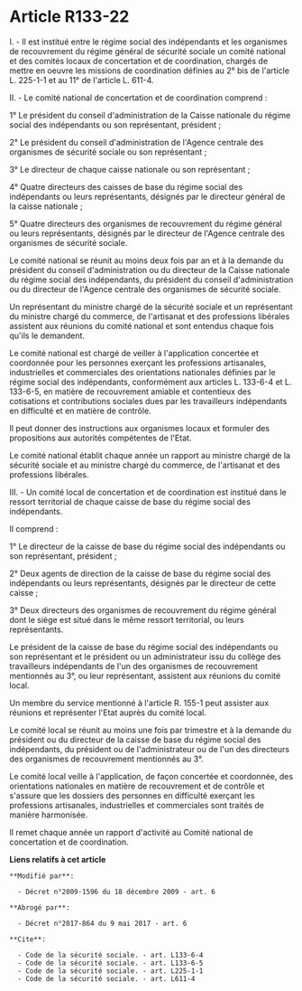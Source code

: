 # Article R133-22

I. - Il est institué entre le régime social des indépendants et les organismes de recouvrement du régime général de sécurité
sociale un comité national et des comités locaux de concertation et de coordination, chargés de mettre en oeuvre les missions
de coordination définies au 2° bis de l'article L. 225-1-1 et au 11° de l'article L. 611-4.

II. - Le comité national de concertation et de coordination comprend :

1° Le président du conseil d'administration de la Caisse nationale du régime social des indépendants ou son représentant,
président ;

2° Le président du conseil d'administration de l'Agence centrale des organismes de sécurité sociale ou son représentant ;

3° Le directeur de chaque caisse nationale ou son représentant ;

4° Quatre directeurs des caisses de base du régime social des indépendants ou leurs représentants, désignés par le directeur
général de la caisse nationale ;

5° Quatre directeurs des organismes de recouvrement du régime général ou leurs représentants, désignés par le directeur de
l'Agence centrale des organismes de sécurité sociale.

Le comité national se réunit au moins deux fois par an et à la demande du président du conseil d'administration ou du
directeur de la Caisse nationale du régime social des indépendants, du président du conseil d'administration ou du directeur
de l'Agence centrale des organismes de sécurité sociale.

Un représentant du ministre chargé de la sécurité sociale et un représentant du ministre chargé du commerce, de l'artisanat
et des professions libérales assistent aux réunions du comité national et sont entendus chaque fois qu'ils le demandent.

Le comité national est chargé de veiller à l'application concertée et coordonnée pour les personnes exerçant les professions
artisanales, industrielles et commerciales des orientations nationales définies par le régime social des indépendants,
conformément aux articles L. 133-6-4 et L. 133-6-5, en matière de recouvrement amiable et contentieux des cotisations et
contributions sociales dues par les travailleurs indépendants en difficulté et en matière de contrôle.

Il peut donner des instructions aux organismes locaux et formuler des propositions aux autorités compétentes de l'Etat.

Le comité national établit chaque année un rapport au ministre chargé de la sécurité sociale et au ministre chargé du
commerce, de l'artisanat et des professions libérales.

III. - Un comité local de concertation et de coordination est institué dans le ressort territorial de chaque caisse de base
du régime social des indépendants.

Il comprend :

1° Le directeur de la caisse de base du régime social des indépendants ou son représentant, président ;

2° Deux agents de direction de la caisse de base du régime social des indépendants ou leurs représentants, désignés par le
directeur de cette caisse ;

3° Deux directeurs des organismes de recouvrement du régime général dont le siège est situé dans le même ressort territorial,
ou leurs représentants.

Le président de la caisse de base du régime social des indépendants ou son représentant et le président ou un administrateur
issu du collège des travailleurs indépendants de l'un des organismes de recouvrement mentionnés au 3°, ou leur représentant,
assistent aux réunions du comité local.

Un membre du service mentionné à l'article R. 155-1 peut assister aux réunions et représenter l'Etat auprès du comité local.

Le comité local se réunit au moins une fois par trimestre et à la demande du président ou du directeur de la caisse de base
du régime social des indépendants, du président ou de l'administrateur ou de l'un des directeurs des organismes de
recouvrement mentionnés au 3°.

Le comité local veille à l'application, de façon concertée et coordonnée, des orientations nationales en matière de
recouvrement et de contrôle et s'assure que les dossiers des personnes en difficulté exerçant les professions artisanales,
industrielles et commerciales sont traités de manière harmonisée.

Il remet chaque année un rapport d'activité au Comité national de concertation et de coordination.

**Liens relatifs à cet article**

	**Modifié par**:

	  - Décret n°2009-1596 du 18 décembre 2009 - art. 6

	**Abrogé par**:

	  - Décret n°2017-864 du 9 mai 2017 - art. 6

	**Cite**:

	  - Code de la sécurité sociale. - art. L133-6-4
	  - Code de la sécurité sociale. - art. L133-6-5
	  - Code de la sécurité sociale. - art. L225-1-1
	  - Code de la sécurité sociale. - art. L611-4
